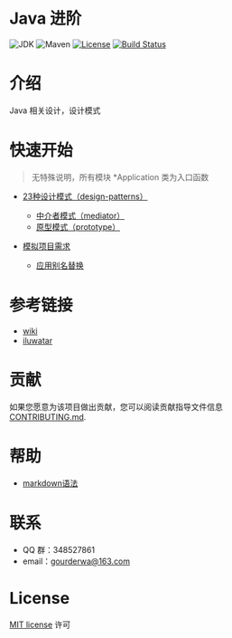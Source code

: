 
# Java 进阶

![JDK](https://img.shields.io/badge/JDK-1.8-brightgreen.svg?style=flat-square)
![Maven](https://img.shields.io/badge/Maven-3.0-brightgreen.svg?style=flat-square)
[![License](https://img.shields.io/github/license/mashape/apistatus.svg?style=flat-square)](https://en.wikipedia.org/wiki/MIT_License)
[![Build Status](https://travis-ci.org/GourdErwa/java-advanced.svg?branch=master)](https://travis-ci.org/GourdErwa/java-advanced)

# 介绍
Java 相关设计，设计模式

# 快速开始
>无特殊说明，所有模块 *Application 类为入口函数

* [23种设计模式（design-patterns）](https://github.com/GourdErwa/java-advanced/tree/master/design-patterns)
    * [中介者模式（mediator）](https://github.com/GourdErwa/java-advanced/tree/master/design-patterns/patterns-mediator)
    * [原型模式（prototype）](https://github.com/GourdErwa/java-advanced/tree/master/design-patterns/patterns-prototype)


* [模拟项目需求](https://github.com/GourdErwa/java-advanced/tree/master/analog-demand)
    * [应用别名替换](https://github.com/GourdErwa/java-advanced/tree/master/analog-demand/demand-alias-replacement)


# 参考链接

* [wiki](https://en.wikipedia.org/wiki/Design_pattern)
* [iluwatar](https://github.com/iluwatar/java-advanced-patterns)

# 贡献

如果您愿意为该项目做出贡献，您可以阅读贡献指导文件信息 [CONTRIBUTING.md](CONTRIBUTING.md).

# 帮助

* [markdown语法](https://guides.github.com/features/mastering-markdown/)

# 联系

* QQ 群：348527861
* email：gourderwa@163.com

# License

[MIT license](https://en.wikipedia.org/wiki/MIT_License) 许可

